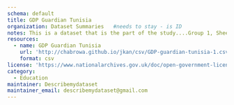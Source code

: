 ```yaml
---
schema: default
title: GDP Guardian Tunisia
organization: Dataset Summaries   #needs to stay - is ID
notes: This is a dataset that is the part of the study....Group 1, Sheet 1
resources:
  - name: GDP Guardian Tunisia
    url: 'http://chabrowa.github.io/jkan/csv/GDP-guardian-tunisia-1.csv'
    format: csv
license: 'https://www.nationalarchives.gov.uk/doc/open-government-licence/version/3/'
category:
  - Education
maintainer: Describemydataset
maintainer_email: describemydataset@gmail.com
---
```

